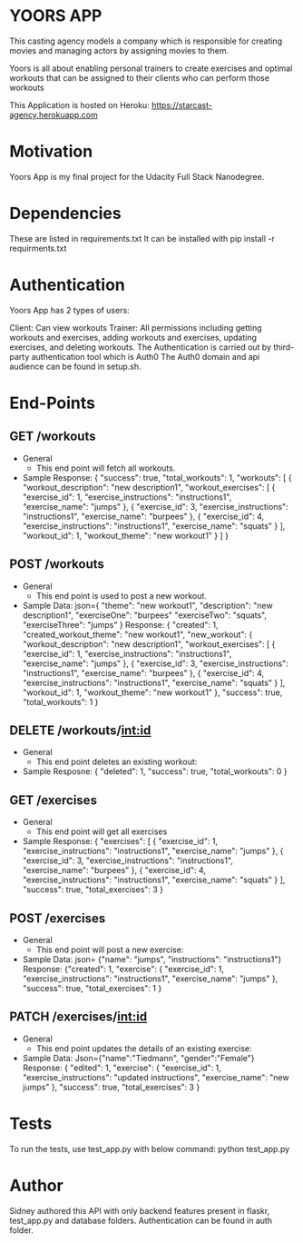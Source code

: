 # YOORS APP
This casting agency models a company which is responsible for creating movies and managing actors by assigning movies to them.

Yoors is all about enabling personal trainers to create exercises and optimal workouts that can be assigned to their clients who can perform those workouts

This Application is hosted on Heroku: https://starcast-agency.herokuapp.com

# Motivation
Yoors App is my final project for the Udacity Full Stack Nanodegree.

# Dependencies
These are listed in requirements.txt It can be installed with pip install -r requirments.txt

# Authentication
Yoors App has 2 types of users:

Client: Can view workouts
Trainer: All permissions including getting workouts and exercises, adding workouts and exercises, updating exercises, and deleting workouts.
The Authentication is carried out by third-party authentication tool which is Auth0 The Auth0 domain and api audience can be found in setup.sh.

# End-Points

## GET /workouts
* General
    * This end point will fetch all workouts. 
* Sample
Response:
{
    "success": true,
    "total_workouts": 1,
    "workouts": [
        {
            "workout_description": "new description1",
            "workout_exercises": [
                {
                    "exercise_id": 1,
                    "exercise_instructions": "instructions1",
                    "exercise_name": "jumps"
                },
                {
                    "exercise_id": 3,
                    "exercise_instructions": "instructions1",
                    "exercise_name": "burpees"
                },
                {
                    "exercise_id": 4,
                    "exercise_instructions": "instructions1",
                    "exercise_name": "squats"
                }
            ],
            "workout_id": 1,
            "workout_theme": "new workout1"
        }
    ]
}

## POST /workouts
* General
    * This end point is used to post a new workout.
* Sample
Data: json={ "theme": "new workout1", "description": "new description1", "exerciseOne": "burpees" "exerciseTwo": "squats", "exerciseThree": "jumps" }
Response: {
    "created": 1,
    "created_workout_theme": "new workout1",
    "new_workout": {
        "workout_description": "new description1",
        "workout_exercises": [
            {
                "exercise_id": 1,
                "exercise_instructions": "instructions1",
                "exercise_name": "jumps"
            },
            {
                "exercise_id": 3,
                "exercise_instructions": "instructions1",
                "exercise_name": "burpees"
            },
            {
                "exercise_id": 4,
                "exercise_instructions": "instructions1",
                "exercise_name": "squats"
            }
        ],
        "workout_id": 1,
        "workout_theme": "new workout1"
    },
    "success": true,
    "total_workouts": 1
}

## DELETE /workouts/<int:id>
* General
    * This end point deletes an existing workout: 
* Sample
Resposne:
{
    "deleted": 1,
    "success": true,
    "total_workouts": 0
}

## GET /exercises
* General
    * This end point will get all exercises 
* Sample
Response: 
{
    "exercises": [
        {
            "exercise_id": 1,
            "exercise_instructions": "instructions1",
            "exercise_name": "jumps"
        },
        {
            "exercise_id": 3,
            "exercise_instructions": "instructions1",
            "exercise_name": "burpees"
        },
        {
            "exercise_id": 4,
            "exercise_instructions": "instructions1",
            "exercise_name": "squats"
        }
    ],
    "success": true,
    "total_exercises": 3
}

## POST /exercises
* General
    * This end point will post a new exercise: 
* Sample
Data: json= {"name": "jumps", "instructions": "instructions1"} 
Response: {"created": 1, "exercise": { "exercise_id": 1, "exercise_instructions": "instructions1", "exercise_name": "jumps" }, "success": true, "total_exercises": 1 }

## PATCH /exercises/<int:id>
* General
    * This end point updates the details of an existing exercise: 
* Sample
Data: Json={"name":"Tiedmann", "gender":"Female"} 
Response: 
{
    "edited": 1,
    "exercise": {
        "exercise_id": 1,
        "exercise_instructions": "updated instructions",
        "exercise_name": "new jumps"
    },
    "success": true,
    "total_exercises": 3
}

# Tests
To run the tests, use test_app.py with below command: python test_app.py

# Author
Sidney authored this API with only backend features present in flaskr, test_app.py and database folders. Authentication can be found in auth folder.

